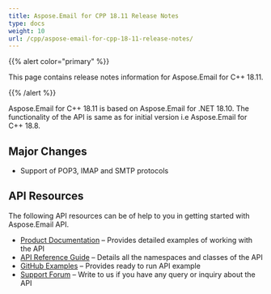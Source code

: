 ```yaml
---
title: Aspose.Email for CPP 18.11 Release Notes
type: docs
weight: 10
url: /cpp/aspose-email-for-cpp-18-11-release-notes/
---
```


{{% alert color="primary" %}} 

This page contains release notes information for Aspose.Email for C++ 18.11.

{{% /alert %}} 

Aspose.Email for C++ 18.11 is based on Aspose.Email for .NET 18.10. The functionality of the API is same as for initial version i.e Aspose.Email for C++ 18.8.
## **Major Changes**
- Support of POP3, IMAP and SMTP protocols
## **API Resources**
The following API resources can be of help to you in getting started with Aspose.Email API.

- [Product Documentation](/email/cpp/home/) – Provides detailed examples of working with the API
- [API Reference Guide](https://apireference.aspose.com/email/cpp) – Details all the namespaces and classes of the API
- [GitHub Examples](https://github.com/aspose-email/Aspose.Email-for-C) – Provides ready to run API example
- [Support Forum](https://forum.aspose.com/c/email/12) – Write to us if you have any query or inquiry about the API
